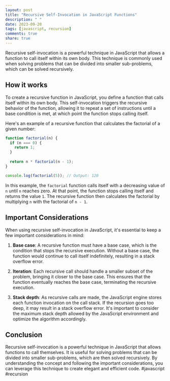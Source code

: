 ```yaml
---
layout: post
title: "Recursive Self-Invocation in JavaScript Functions"
description: " "
date: 2023-09-20
tags: [javascript, recursion]
comments: true
share: true
---
```


Recursive self-invocation is a powerful technique in JavaScript that allows a function to call itself within its own body. This technique is commonly used when solving problems that can be divided into smaller sub-problems, which can be solved recursively.

## How it works

To create a recursive function in JavaScript, you define a function that calls itself within its own body. This self-invocation triggers the recursive behavior of the function, allowing it to repeat a set of instructions until a base condition is met, at which point the function stops calling itself.

Here's an example of a recursive function that calculates the factorial of a given number:

```javascript
function factorial(n) {
  if (n === 0) {
    return 1;
  }
  
  return n * factorial(n - 1);
}

console.log(factorial(5)); // Output: 120
```

In this example, the `factorial` function calls itself with a decreasing value of `n` until `n` reaches zero. At that point, the function stops calling itself and returns the value `1`. The recursive function then calculates the factorial by multiplying `n` with the factorial of `n - 1`.

## Important Considerations

When using recursive self-invocation in JavaScript, it's essential to keep a few important considerations in mind:

1. **Base case**: A recursive function must have a base case, which is the condition that stops the recursive execution. Without a base case, the function would continue to call itself indefinitely, resulting in a stack overflow error.

2. **Iteration**: Each recursive call should handle a smaller subset of the problem, bringing it closer to the base case. This ensures that the function eventually reaches the base case, terminating the recursive execution.

3. **Stack depth**: As recursive calls are made, the JavaScript engine stores each function invocation on the call stack. If the recursion goes too deep, it may result in a stack overflow error. It's important to consider the maximum stack depth allowed by the JavaScript environment and optimize the algorithm accordingly.

## Conclusion

Recursive self-invocation is a powerful technique in JavaScript that allows functions to call themselves. It is useful for solving problems that can be divided into smaller sub-problems, which are then solved recursively. By understanding the concept and following the important considerations, you can leverage this technique to create elegant and efficient code. #javascript #recursion